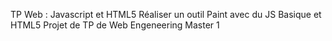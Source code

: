 TP Web : Javascript et HTML5
Réaliser un outil Paint avec du JS Basique et HTML5
Projet de TP de Web Engeneering Master 1
